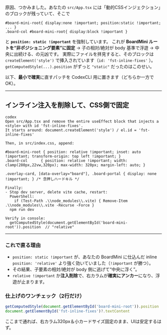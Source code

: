 原因、つかみました。あなたの `src/App.tsx` には「動的CSSインジェクション」のブロックが残っていて、そこで

```
#board-mini-root{ display:none !important; position:static !important; ... }
.board-col #board-mini-root{ display:block !important }
```

と **`position: static !important`** を強制しています。
これが **BoardMini ルートを“非ポジショニング要素”に固定** → 子の相対/絶対が body 基準で浮遊 → 中央に出続ける、の元凶です。
実際にファイルを拝見すると、そのブロックは `createElement('style')` で挿入されています（`id: 'fst-inline-fixes'` ）。`getComputedStyle(...).position` がずっと `"static"` だったのはこのせい。

以下、**最小で確実**に直すパッチを CodexCLI 用に置きます（どちらか一方でOK）。

---

## インライン注入を**削除**して、CSS側で固定

```
codex
Open src/App.tsx and remove the entire useEffect block that injects a <style> with id 'fst-inline-fixes'.
It starts around: document.createElement('style') / el.id = 'fst-inline-fixes'

Then, in src/index.css, append:

#board-mini-root { position: relative !important; inset: auto !important; transform-origin: top left !important; }
.board-col      { position: relative !important; width: clamp(280px,22vw,320px); max-width: 320px; margin-left: auto; }

.overlay-card, [data-overlay="board"], .board-portal { display: none !important; } /* 念押しハードキル */

Finally:
- Stop dev server, delete vite cache, restart:
  PowerShell:
    if (Test-Path .\\node_modules\\.vite) { Remove-Item .\\node_modules\\.vite -Recurse -Force }
  npm run dev

Verify in console:
  getComputedStyle(document.getElementById('board-mini-root')).position  // "relative"
```

---

### これで直る理由

* `position: static !important` が、あなたの BoardMini に仕込んだ inline `position: 'relative'` より強く効いていました（`!important` が勝つ）。
* その結果、子要素の相対/絶対が body 側に逃げて“中央に浮く”。
* `relative !important` か**注入削除**で、右カラムが**確実にアンカー**になり、浮遊が止まります。

### 仕上げのワンチェック（2行だけ）

```js
getComputedStyle(document.getElementById('board-mini-root')).position  // "relative"
document.getElementById('fst-inline-fixes')?.textContent               // "position: static" を含まないこと
```

ここまで通れば、右カラム320px＆小カードサイズ固定のまま、UIは安定するはず。

